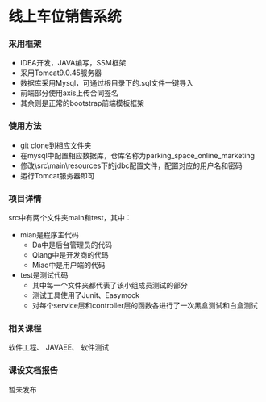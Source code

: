 # 线上车位销售系统
### 采用框架
- IDEA开发，JAVA编写，SSM框架
- 采用Tomcat9.0.45服务器
- 数据库采用Mysql，可通过根目录下的.sql文件一键导入
- 前端部分使用axis上传合同签名
- 其余则是正常的bootstrap前端模板框架

### 使用方法
- git clone到相应文件夹
- 在mysql中配置相应数据库，仓库名称为parking_space_online_marketing
- 修改\src\main\resources下的jdbc配置文件，配置对应的用户名和密码
- 运行Tomcat服务器即可

### 项目详情
src中有两个文件夹main和test，其中：
- mian是程序主代码
  - Da中是后台管理员的代码
  - Qiang中是开发商的代码
  - Miao中是用户端的代码
- test是测试代码
  - 其中每一个文件夹都代表了该小组成员测试的部分
  - 测试工具使用了Junit、Easymock
  - 对每个service层和controller层的函数各进行了一次黑盒测试和白盒测试

### 相关课程
软件工程、 JAVAEE、 软件测试

### 课设文档报告
暂未发布